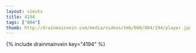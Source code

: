 ```yaml
--- 
layout: sieutv
title: 4194
tags: ["004"]
thumb: http://drainmainvein.com/media/videos/tmb/000/004/194/player.jpg
---
```

{% include drainmainvein key="4194" %} 
